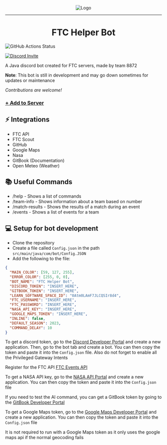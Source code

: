<div style="text-align: center;">
  <img src="images/Long GitHub.png" alt="Logo" >
</div>

---
<h1 align="center" id="title">FTC Helper Bot</h1>  

![GitHub Actions Status](https://img.shields.io/github/actions/workflow/status/FTC-Discord-Bot/FTC-Helper-Bot/gradle.yml)  

[![Discord Invite](https://img.shields.io/badge/Discord%20Invite-8A2BE2?style=flat&logo=discord&link=https%3A%2F%2Fdiscord.com%2Fapi%2Foauth2%2Fauthorize%3Fclient_id%3D1138233951090135072%26permissions%3D8%26scope%3Dbot)](https://discord.com/api/oauth2/authorize?client_id=1138233951090135072&permissions=8&scope=bot)

 
<p id="description">A Java discord bot created for FTC servers, made by team 8872</p>  

**Note**: This bot is still in development and may go down sometimes for updates or maintenance  

*Contributions are welcome!*
   
### [+ Add to Server](https://discord.com/api/oauth2/authorize?client_id=1138233951090135072&permissions=8&scope=bot)


<h2>⚡ Integrations</h2>

- FTC API
- FTC Scout
- GitHub
- Google Maps
- Nasa
- GitBook (Documentation)
- Open Meteo (Weather)

<h2>📚 Useful Commands</h2>  

-  /help - Shows a list of commands  
- /team-info - Shows information about a team based on number  
- /match-results - Shows the results of a match during an event
- /events - Shows a list of events for a team

<h2>💻 Setup for bot development</h2>  

- Clone the repository
- Create a file called `Config.json` in the path `src/main/java/com/bot/Config.JSON`
- Add the following to the file:  

```json
{
  "MAIN_COLOR": [59, 127, 255],
  "ERROR_COLOR": [255, 0, 0],
  "BOT_NAME": "FTC Helper Bot",
  "DISCORD_TOKEN": "INSERT_HERE",
  "GITBOOK_TOKEN": "INSERT_HERE",
  "LEARN_SOFTWARE_SPACE_ID": "0Atm0LAmF7JLCQSIr8d4",
  "FTC_USERNAME": "INSERT_HERE",
  "FTC_PASSWORD": "INSERT_HERE",
  "NASA_API_KEY": "INSERT_HERE",
  "GOOGLE_MAPS_TOKEN": "INSERT_HERE",
  "INLINE": false,
  "DEFAULT_SEASON": 2023,
  "COMMAND_DELAY": 10
}
```
To get a discord token, go to the [Discord Developer Portal](https://discord.com/developers/applications) and create a new application. Then, go to the bot tab and create a bot. You can then copy the token and paste it into the `Config.json` file. Also do not forget to enable all the Privileged Gateway Intents  

Register for the FTC API [FTC Events API](https://ftc-events.firstinspires.org/services/API)     

To get a NASA API key, go to the [NASA API Portal](https://api.nasa.gov/) and create a new application. You can then copy the token and paste it into the `Config.json` file  

If you need to test the AI command, you can get a GitBook token by going to the [GitBook Developer Portal](https://app.gitbook.com/account/developer)  

To get a Google Maps token, go to the [Google Maps Developer Portal](https://developers.google.com/maps/documentation/javascript/get-api-key) and create a new application. You can then copy the token and paste it into the `Config.json` file  

It is not required to run with a Google Maps token as it only uses the google maps api if the normal geocoding fails  
